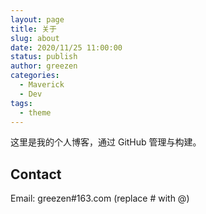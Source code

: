 ```yaml
---
layout: page
title: 关于
slug: about
date: 2020/11/25 11:00:00
status: publish
author: greezen
categories: 
  - Maverick
  - Dev
tags: 
  - theme
---
```


这里是我的个人博客，通过 GitHub 管理与构建。


## Contact

Email: greezen#163.com (replace # with @)

